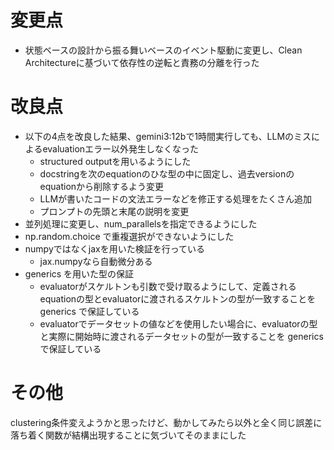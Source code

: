 # 変更点

* 状態ベースの設計から振る舞いベースのイベント駆動に変更し、Clean Architectureに基づいて依存性の逆転と責務の分離を行った

# 改良点

* 以下の4点を改良した結果、gemini3:12bで1時間実行しても、LLMのミスによるevaluationエラー以外発生しなくなった
    * structured outputを用いるようにした
    * docstringを次のequationのひな型の中に固定し、過去versionのequationから削除するよう変更
    * LLMが書いたコードの文法エラーなどを修正する処理をたくさん追加
    * プロンプトの先頭と末尾の説明を変更
* 並列処理に変更し、num_parallelsを指定できるようにした
* np.random.choice で重複選択ができないようにした
* numpyではなくjaxを用いた検証を行っている
    * jax.numpyなら自動微分ある
* generics を用いた型の保証
    * evaluatorがスケルトンも引数で受け取るようにして、定義されるequationの型とevaluatorに渡されるスケルトンの型が一致することを generics で保証している
    * evaluatorでデータセットの値などを使用したい場合に、evaluatorの型と実際に開始時に渡されるデータセットの型が一致することを generics で保証している
    
# その他
clustering条件変えようかと思ったけど、動かしてみたら以外と全く同じ誤差に落ち着く関数が結構出現することに気づいてそのままにした
